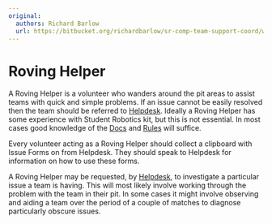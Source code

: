 ```yaml
---
original:
  authors: Richard Barlow
  url: https://bitbucket.org/richardbarlow/sr-comp-team-support-coord/wiki/Roving_Helper
---
```

# Roving Helper

A Roving Helper is a volunteer who wanders around the pit areas to assist teams with quick and simple problems. If an issue cannot be easily resolved then the team should be referred to [Helpdesk](/competition/team-support-coord/helpdesk). Ideally a Roving Helper has some experience with Student Robotics kit, but this is not essential. In most cases good knowledge of the [Docs](https://www.studentrobotics.org/docs) and [Rules](https://www.studentrobotics.org/rules) will suffice.

Every volunteer acting as a Roving Helper should collect a clipboard with Issue Forms on from Helpdesk. They should speak to Helpdesk for information on how to use these forms.

A Roving Helper may be requested, by [Helpdesk](/competition/team-support-coord/helpdesk), to investigate a particular issue a team is having. This will most likely involve working through the problem with the team in their pit. In some cases it might involve observing and aiding a team over the period of a couple of matches to diagnose particularly obscure issues.
